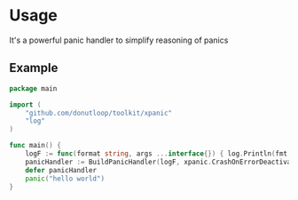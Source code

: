 # Usage

It's a powerful panic handler to simplify reasoning of panics

## Example 
```go 
package main 

import (
	"github.com/donutloop/toolkit/xpanic"
	"log"
)

func main() {
    logF := func(format string, args ...interface{}) { log.Println(fmt.Sprintf(format, args...)) }
    panicHandler := BuildPanicHandler(logF, xpanic.CrashOnErrorDeactivated)
    defer panicHandler
    panic("hello world")
}
```